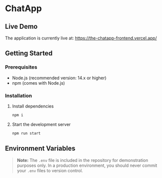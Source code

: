 # ChatApp

## Live Demo
The application is currently live at: https://the-chatapp-frontend.vercel.app/

## Getting Started

### Prerequisites
- Node.js (recommended version: 14.x or higher)
- npm (comes with Node.js)

### Installation
1. Install dependencies
   ```bash
   npm i
   ```

2. Start the development server
   ```bash
   npm run start
   ```

## Environment Variables
> **Note:** The `.env` file is included in the repository for demonstration purposes only. In a production environment, you should never commit your `.env` files to version control.
